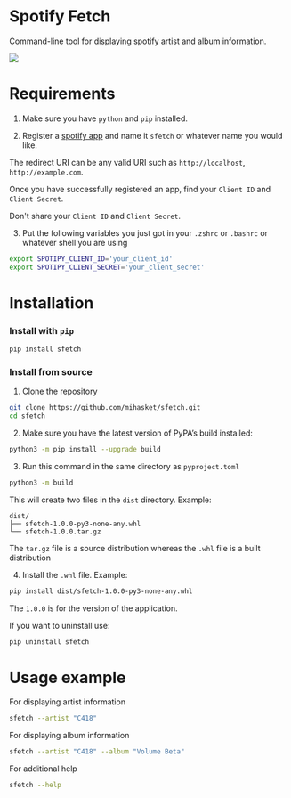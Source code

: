 # Spotify Fetch

Command-line tool for displaying spotify artist and album information.

![](/images/example.png)

# Requirements

1. Make sure you have `python` and `pip` installed.

2. Register a [spotify app](https://developer.spotify.com/dashboard/login) and name it `sfetch` or whatever name you would like. 

The redirect URI can be any valid URI such as `http://localhost`, `http://example.com`.

Once you have successfully registered an app, find your `Client ID` and `Client Secret`.

Don't share your `Client ID` and `Client Secret`.

3. Put the following variables you just got in your `.zshrc` or `.bashrc` or whatever shell you are using
```bash
export SPOTIPY_CLIENT_ID='your_client_id'
export SPOTIPY_CLIENT_SECRET='your_client_secret'
```

# Installation

### Install with `pip`

```bash
pip install sfetch
```

### Install from source

1. Clone the repository 
```bash
git clone https://github.com/mihasket/sfetch.git
cd sfetch
```

2. Make sure you have the latest version of PyPA’s build installed:
```bash
python3 -m pip install --upgrade build
```

3. Run this command in the same directory as `pyproject.toml`
```bash
python3 -m build
```

This will create two files in the `dist` directory. Example:
```
dist/
├── sfetch-1.0.0-py3-none-any.whl
└── sfetch-1.0.0.tar.gz
```
The `tar.gz` file is a source distribution whereas the `.whl` file is a built distribution

4. Install the `.whl` file. Example:
```bash
pip install dist/sfetch-1.0.0-py3-none-any.whl
```
The `1.0.0` is for the version of the application.

If you want to uninstall use:
```bash
pip uninstall sfetch
```

# Usage example

For displaying artist information
```bash
sfetch --artist "C418"
```

For displaying album information
```bash
sfetch --artist "C418" --album "Volume Beta"
```

For additional help
```bash
sfetch --help
```
